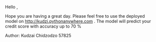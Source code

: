 Hello ,

Hope you are having a great day. Please feel free to use the deployed model on http://kudzi.pythonanywhere.com . The model will predict your credit score with accuracy 
up to 70 % 

Author: Kudzai Chidzodzo 57825
